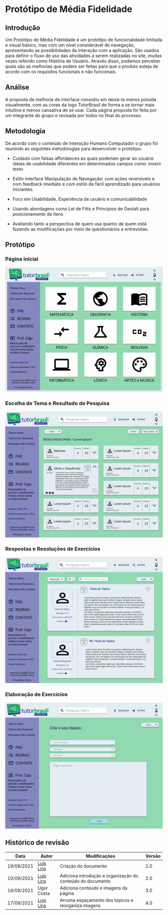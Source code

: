 # Protótipo de Média Fidelidade

## Introdução

Um Protótipo de Média Fidelidade é um protótipo de funcionalidade limitada e visual básico, mas com um nível considerável de navegação, apresentando as possibilidades da interação com a aplicação. São usados para definir o fluxo de uso das atividades a serem realizadas no site, muitas vezes referido como História de Usuário. Através disso, podemos perceber quais são as melhorias que podem ser feitas para que o produto esteja de acordo com os requisitos funcionais e não funcionais.

## Análise
A proposta de melhoria de interface consistiu em deixá-la menos poluída visualmente, com as cores da logo TutorBrasil de forma a se tornar mais intuitiva e menos cansativa de se usar. Cada página proposta foi feita por um integrante do grupo e revisada por todos no final do processo.

## Metodologia
De acordo com o conteúdo de Interação Humano Computador o grupo foi reunindo as seguintes metodologias para desenvolver o protótipo:
 * Cuidado com falsas affordances as quais poderiam gerar ao usuário ideias de usabilidade diferentes em determinados campos como: inserir texto

 * Estilo interface Manipulação de Navegação: com ações reversíveis e com feedback imediato e com estilo de fácil aprendizado para usuários iniciantes.
 
 * Foco em Usabilidade, Experiência de usuário e comunicabilidade
 
 * Usando abordagens como Lei de Fitts e Princípios de Gestalt para posicionamento de itens 
 
 * Avaliando tanto a perspectiva de quem usa quanto de quem está fazendo as modificações por meio de questionários e entrevistas.

## Protótipo

### Página inicial
<img src="../../assets/mid-prototype/mid-prototype-01.png" alt="Protótipo de Média Fidelidade Foto 1"/>

### Escolha de Tema e Resultado de Pesquisa
<img src="../../assets/mid-prototype/mid-prototype-02.png" alt="Protótipo de Média Fidelidade Foto 2"/>

### Respostas e Resoluções de Exercícios
<img src="../../assets/mid-prototype/mid-prototype-03.jpg" alt="Protótipo de Média Fidelidade Foto 3"/>

### Elaboração de Exercícios
<img src="../../assets/mid-prototype/mid-prototype-04.png" alt="Protótipo de Média Fidelidade Foto 4"/>

## Histórico de revisão

| Data | Autor | Modificações | Versão |
| ---- | ----- | ------------ | ------ |
| 19/08/2021 | [Luís Lins](https://github.com/luisgaboardi) | Criação do documento | 1.0 |
| 10/09/2021 | [Luís Lins](https://github.com/luisgaboardi) | Adiciona introdução e organização do conteúdo do documento | 2.0 |
| 16/09/2021 | Ugor Costa | Adiciona conteúdo e imagens da página  | 3.0 |
| 17/09/2021 | [Luís Lins](https://github.com/luisgaboardi) | Arruma espaçamento dos tópicos e reorganiza imagens | 4.0 |
